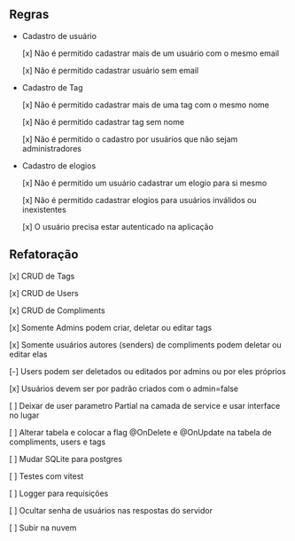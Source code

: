 ## Regras
- Cadastro de usuário

  [x] Não é permitido cadastrar mais de um usuário com o mesmo email

  [x] Não é permitido cadastrar usuário sem email

- Cadastro de Tag
  
  [x] Não é permitido cadastrar mais de uma tag com o mesmo nome

  [x] Não é permitido cadastrar tag sem nome

  [x] Não é permitido o cadastro por usuários que não sejam administradores

- Cadastro de elogios

  [x] Não é permitido um usuário cadastrar um elogio para si mesmo

  [x] Não é permitido cadastrar elogios para usuários inválidos ou inexistentes

  [x] O usuário precisa estar autenticado na aplicação

## Refatoração
  
  [x] CRUD de Tags

  [x] CRUD de Users

  [x] CRUD de Compliments

  [x] Somente Admins podem criar, deletar ou editar tags

  [x] Somente usuários autores (senders) de compliments podem deletar ou editar elas

  [-] Users podem ser deletados ou editados por admins ou por eles próprios

  [x] Usuários devem ser por padrão criados com o admin=false

  [ ] Deixar de user parametro Partial<T> na camada de service e usar interface no lugar

  [ ] Alterar tabela e colocar a flag @OnDelete e @OnUpdate na tabela de compliments, users e tags

  [ ] Mudar SQLite para postgres
  
  [ ] Testes com vitest

  [ ] Logger para requisições

  [ ] Ocultar senha de usuários nas respostas do servidor

  [ ] Subir na nuvem
